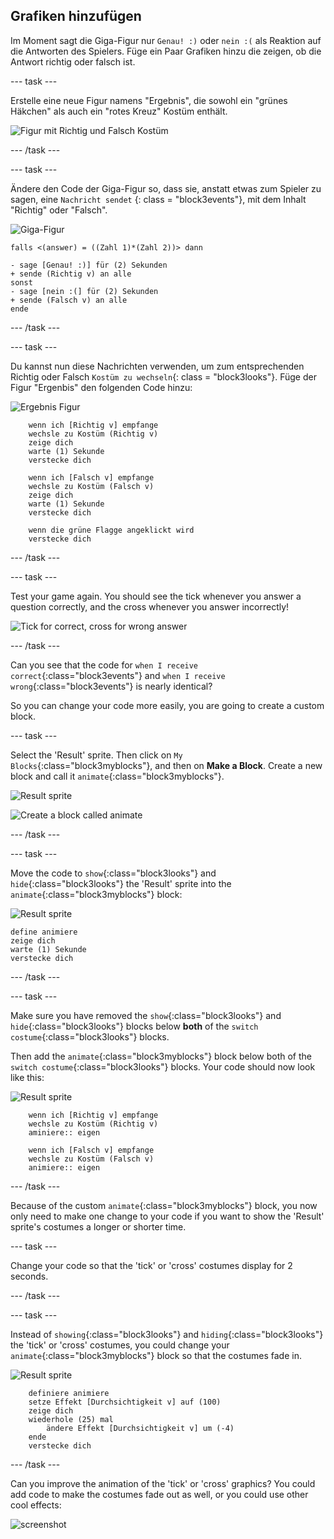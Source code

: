 ## Grafiken hinzufügen

Im Moment sagt die Giga-Figur nur `Genau! :)` oder `nein :(` als Reaktion auf die Antworten des Spielers. Füge ein Paar Grafiken hinzu die zeigen, ob die Antwort richtig oder falsch ist.

\--- task \---

Erstelle eine neue Figur namens "Ergebnis", die sowohl ein "grünes Häkchen" als auch ein "rotes Kreuz" Kostüm enthält.

![Figur mit Richtig und Falsch Kostüm](images/brain-result.png)

\--- /task \---

\--- task \---

Ändere den Code der Giga-Figur so, dass sie, anstatt etwas zum Spieler zu sagen, eine `Nachricht sendet` {: class = "block3events"}, mit dem Inhalt "Richtig" oder "Falsch".

![Giga-Figur](images/giga-sprite.png)

```blocks3
falls <(answer) = ((Zahl 1)*(Zahl 2))> dann

- sage [Genau! :)] für (2) Sekunden
+ sende (Richtig v) an alle
sonst
- sage [nein :(] für (2) Sekunden
+ sende (Falsch v) an alle
ende
```

\--- /task \---

\--- task \---

Du kannst nun diese Nachrichten verwenden, um zum entsprechenden Richtig oder Falsch `Kostüm zu wechseln`{: class = "block3looks"}. Füge der Figur "Ergenbis" den folgenden Code hinzu:

![Ergebnis Figur](images/result-sprite.png)

```blocks3
    wenn ich [Richtig v] empfange
    wechsle zu Kostüm (Richtig v)
    zeige dich
    warte (1) Sekunde
    verstecke dich

    wenn ich [Falsch v] empfange
    wechsle zu Kostüm (Falsch v)
    zeige dich
    warte (1) Sekunde
    verstecke dich

    wenn die grüne Flagge angeklickt wird
    verstecke dich
```

\--- /task \---

\--- task \---

Test your game again. You should see the tick whenever you answer a question correctly, and the cross whenever you answer incorrectly!

![Tick for correct, cross for wrong answer](images/brain-test-answer.png)

\--- /task \---

Can you see that the code for `when I receive correct`{:class="block3events"} and `when I receive wrong`{:class="block3events"} is nearly identical?

So you can change your code more easily, you are going to create a custom block.

\--- task \---

Select the 'Result' sprite. Then click on `My Blocks`{:class="block3myblocks"}, and then on **Make a Block**. Create a new block and call it `animate`{:class="block3myblocks"}.

![Result sprite](images/result-sprite.png)

![Create a block called animate](images/brain-animate-function.png)

\--- /task \---

\--- task \---

Move the code to `show`{:class="block3looks"} and `hide`{:class="block3looks"} the 'Result' sprite into the `animate`{:class="block3myblocks"} block:

![Result sprite](images/result-sprite.png)

```blocks3
define animiere
zeige dich
warte (1) Sekunde
verstecke dich
```

\--- /task \---

\--- task \---

Make sure you have removed the `show`{:class="block3looks"} and `hide`{:class="block3looks"} blocks below **both** of the `switch costume`{:class="block3looks"} blocks.

Then add the `animate`{:class="block3myblocks"} block below both of the `switch costume`{:class="block3looks"} blocks. Your code should now look like this:

![Result sprite](images/result-sprite.png)

```blocks3
    wenn ich [Richtig v] empfange
    wechsle zu Kostüm (Richtig v)
    aminiere:: eigen

    wenn ich [Falsch v] empfange
    wechsle zu Kostüm (Falsch v)
    animiere:: eigen
```

\--- /task \---

Because of the custom `animate`{:class="block3myblocks"} block, you now only need to make one change to your code if you want to show the 'Result' sprite's costumes a longer or shorter time.

\--- task \---

Change your code so that the 'tick' or 'cross' costumes display for 2 seconds.

\--- /task \---

\--- task \---

Instead of `showing`{:class="block3looks"} and `hiding`{:class="block3looks"} the 'tick' or 'cross' costumes, you could change your `animate`{:class="block3myblocks"} block so that the costumes fade in.

![Result sprite](images/result-sprite.png)

```blocks3
    definiere animiere
    setze Effekt [Durchsichtigkeit v] auf (100)
    zeige dich
    wiederhole (25) mal
        ändere Effekt [Durchsichtigkeit v] um (-4)
    ende
    verstecke dich
```

\--- /task \---

Can you improve the animation of the 'tick' or 'cross' graphics? You could add code to make the costumes fade out as well, or you could use other cool effects:

![screenshot](images/brain-effects.png)